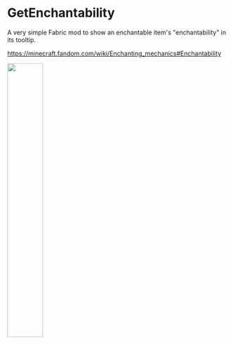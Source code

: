 # GetEnchantability

A very simple Fabric mod to show an enchantable item's "enchantability" in its tooltip.

<https://minecraft.fandom.com/wiki/Enchanting_mechanics#Enchantability>

<img width="40%" src="https://user-images.githubusercontent.com/11802133/209373396-1352b73e-7425-4cc9-91a6-31517c62b649.png">
